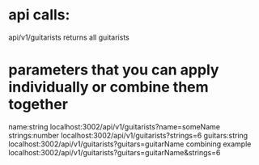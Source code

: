# api calls:

api/v1/guitarists  returns all guitarists

# parameters that you can apply individually or combine them together

name:string     localhost:3002/api/v1/guitarists?name=someName
strings:number  localhost:3002/api/v1/guitarists?strings=6
guitars:string  localhost:3002/api/v1/guitarists?guitars=guitarName
combining example localhost:3002/api/v1/guitarists?guitars=guitarName&strings=6